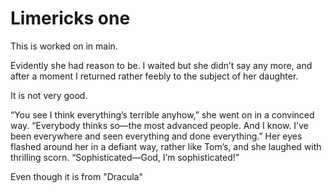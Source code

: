 # Limericks one

This is worked on in main.

Evidently she had reason to be. I waited but she didn’t say any more,
and after a moment I returned rather feebly to the subject of her
daughter.

It is not very good.

“You see I think everything’s terrible anyhow,” she went on in a
convinced way. “Everybody thinks so—the most advanced people. And I
know. I’ve been everywhere and seen everything and done everything.”
Her eyes flashed around her in a defiant way, rather like Tom’s, and
she laughed with thrilling scorn. “Sophisticated—God, I’m
sophisticated!”

Even though it is from "Dracula"

